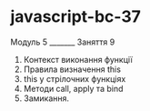 # javascript-bc-37

Модуль 5 _______ Заняття 9

1. Контекст виконання функції
2. Правила визначення this
3. this у стрілочних функціях
4. Методи call, apply та bind
5. Замикання.